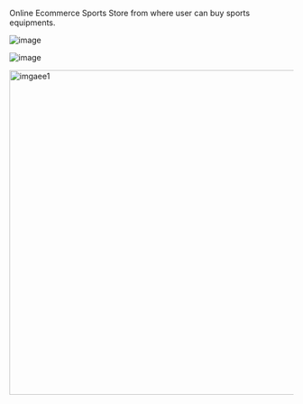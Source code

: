 Online Ecommerce Sports Store from where user can buy sports equipments.

![image](https://user-images.githubusercontent.com/64496391/183242183-f9277652-b484-4f92-b22c-426c6a359ad7.png)


![image](https://user-images.githubusercontent.com/64496391/183242192-7df0104b-f28e-4032-b6c8-0fc063880e4e.png)

<img width="576" alt="imgaee1" src="https://user-images.githubusercontent.com/64496391/196959974-e06b6e02-a7f6-40bd-8089-3d15fad24ec0.png">
